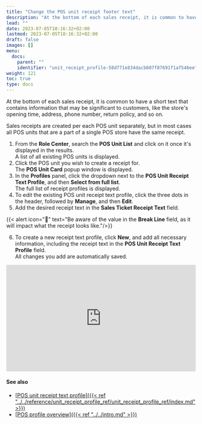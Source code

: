 ```yaml
---
title: "Change the POS unit receipt footer text"
description: "At the bottom of each sales receipt, it is common to have a short text that contains information that may be significant to customers, like the store's opening time, address, phone number, return policy, and so on."
lead: ""
date: 2023-07-05T10:16:32+02:00
lastmod: 2023-07-05T10:16:32+02:00
draft: false
images: []
menu:
  docs:
    parent: ""
    identifier: "unit_receipt_profile-58d771e834dacb607f87691f1af546ee"
weight: 121
toc: true
type: docs
---
```


At the bottom of each sales receipt, it is common to have a short text that contains information that may be significant to customers, like the store's opening time, address, phone number, return policy, and so on.

Sales receipts are created per each POS unit separately, but in most cases all POS units that are a part of a single POS store have the same receipt.

1. From the **Role Center**, search the **POS Unit List** and click on it once it's displayed in the results.   
   A list of all existing POS units is displayed.  
2. Click the POS unit you wish to create a receipt for.    
   The **POS Unit Card** popup window is displayed.
3. In the **Profiles** panel, click the dropdown next to the **POS Unit Receipt Text Profile**, and then **Select from full list**.    
   The full list of receipt profiles is displayed.
4. To edit the existing POS unit receipt text profile, click the three dots in the header, followed by **Manage**, and then **Edit**.
5. Add the desired receipt text in the **Sales Ticket Receipt Text** field.

{{< alert icon="📝" text="Be aware of the value in the <b>Break Line</b> field, as it will impact what the receipt looks like."/>}}

6. To create a new receipt text profile, click **New**, and add all necessary information, including the receipt text in the **POS Unit Receipt Text Profile** field.   
   All changes you add are automatically saved.

<div style="position: relative; overflow: hidden; padding-top: 56.25%;"><iframe src="https://share.synthesia.io/embeds/videos/e47a9668-ebac-462d-aa34-f3fb0b0d5a12" loading="lazy" title="Synthesia video player - POS Academy: Unit Receipt Text Profile " allow="encrypted-media; fullscreen;" style="position: absolute; width: 100%; height: 100%; top: 0; left: 0; border: none; padding: 0; margin: 0; overflow:hidden;"></iframe></div>

#### See also

- [<ins>POS unit receipt text profile<ins>]({{< ref "../../reference/unit_receipt_profile_ref/unit_receipt_profile_ref/index.md" >}})
- [<ins>POS profile overview<ins>]({{< ref "../../intro.md" >}})